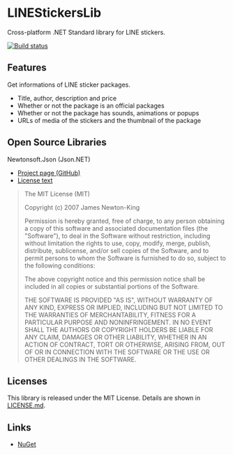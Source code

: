 # LINEStickersLib
Cross-platform .NET Standard library for LINE stickers.  

[![Build status](https://ci.appveyor.com/api/projects/status/do0vudmtle3m238p?retina=true)](https://ci.appveyor.com/project/Siketyan/linestickerslib)

## Features
Get informations of LINE sticker packages.
- Title, author, description and price
- Whether or not the package is an official packages
- Whether or not the package has sounds, animations or popups
- URLs of media of the stickers and the thumbnail of the package

## Open Source Libraries
Newtonsoft.Json (Json.NET)
- [Project page (GitHub)](https://github.com/JamesNK/Newtonsoft.Json)
- [License text](https://github.com/JamesNK/Newtonsoft.Json/blob/master/LICENSE.md)
> The MIT License (MIT)  
>   
> Copyright (c) 2007 James Newton-King  
>   
> Permission is hereby granted, free of charge, to any person obtaining a copy of this software and associated documentation files (the "Software"), to deal in the Software without restriction, including without limitation the rights to use, copy, modify, merge, publish, distribute, sublicense, and/or sell copies of the Software, and to permit persons to whom the Software is furnished to do so, subject to the following conditions:  
>   
> The above copyright notice and this permission notice shall be included in all copies or substantial portions of the Software.  
>   
> THE SOFTWARE IS PROVIDED "AS IS", WITHOUT WARRANTY OF ANY KIND, EXPRESS OR IMPLIED, INCLUDING BUT NOT LIMITED TO THE WARRANTIES OF MERCHANTABILITY, FITNESS FOR A PARTICULAR PURPOSE AND NONINFRINGEMENT. IN NO EVENT SHALL THE AUTHORS OR COPYRIGHT HOLDERS BE LIABLE FOR ANY CLAIM, DAMAGES OR OTHER LIABILITY, WHETHER IN AN ACTION OF CONTRACT, TORT OR OTHERWISE, ARISING FROM, OUT OF OR IN CONNECTION WITH THE SOFTWARE OR THE USE OR OTHER DEALINGS IN THE SOFTWARE.

## Licenses
This library is released under the MIT License.
Details are shown in [LICENSE.md](https://github.com/Siketyan/LINEStickersLib/blob/master/LICENSE.md).

## Links
- [NuGet](https://www.nuget.org/packages/LINEStickersLib/)
